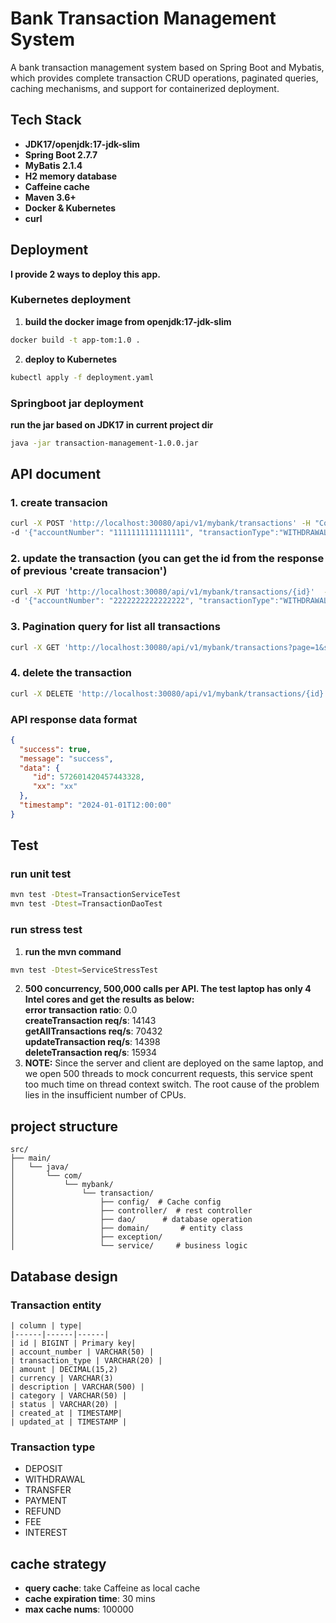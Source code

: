 # Bank Transaction Management System

A bank transaction management system based on Spring Boot and Mybatis, which provides complete transaction CRUD operations, paginated queries, caching mechanisms, and support for containerized deployment.

## Tech Stack
- **JDK17/openjdk:17-jdk-slim**
- **Spring Boot 2.7.7**
- **MyBatis 2.1.4**
- **H2 memory database**
- **Caffeine cache**
- **Maven 3.6+**
- **Docker & Kubernetes**
- **curl**

## Deployment
  **I provide 2 ways to deploy this app.**

### Kubernetes deployment
1. **build the docker image from openjdk:17-jdk-slim**
```bash
docker build -t app-tom:1.0 .
```

2. **deploy to Kubernetes**
```bash
kubectl apply -f deployment.yaml
```

### Springboot jar deployment
**run the jar based on JDK17 in current project dir**
```bash
java -jar transaction-management-1.0.0.jar
```

## API document
### 1. create transacion
```bash
curl -X POST 'http://localhost:30080/api/v1/mybank/transactions' -H "Content-Type: application/json" \
-d '{"accountNumber": "1111111111111111", "transactionType":"WITHDRAWAL", "amount":6777, "currency":"USD","description":"new desc","category":"FOOD"}'
```

### 2. update the transaction (you can get the id from the response of previous 'create transacion')
```bash
curl -X PUT 'http://localhost:30080/api/v1/mybank/transactions/{id}'  -H "Content-Type: application/json" \
-d '{"accountNumber": "2222222222222222", "transactionType":"WITHDRAWAL", "amount":7777, "currency":"USD","description":"update desc","category":"FOOD", "status":"UNCERTAIN"}'
```

### 3. Pagination query for list all transactions
```bash
curl -X GET 'http://localhost:30080/api/v1/mybank/transactions?page=1&size=20'
```

### 4. delete the transaction
```bash
curl -X DELETE 'http://localhost:30080/api/v1/mybank/transactions/{id}'

```
### API response data format
```json
{
  "success": true,
  "message": "success",
  "data": {
     "id": 572601420457443328,
     "xx": "xx"
  },
  "timestamp": "2024-01-01T12:00:00"
}
```
## Test
### run unit test
```bash
mvn test -Dtest=TransactionServiceTest
mvn test -Dtest=TransactionDaoTest
```

### run stress test
1. **run the mvn command**
```bash
mvn test -Dtest=ServiceStressTest
```
2. **500 concurrency, 500,000 calls per API. The test laptop has only 4 Intel cores and get the results as below:**   
**error transaction ratio**: 0.0   
**createTransaction req/s**: 14143  
**getAllTransactions req/s**: 70432  
**updateTransaction req/s**: 14398  
**deleteTransaction req/s**: 15934
3. **NOTE:** Since the server and client are deployed on the same laptop, and we open 500 threads to mock concurrent requests, this service spent too much time on thread context switch. The root cause of the problem lies in the insufficient number of CPUs. 

## project structure
```
src/
├── main/
│   └── java/
│       └── com/
│           └── mybank/
│               └── transaction/
│                   ├── config/  # Cache config
│                   ├── controller/  # rest controller
│                   ├── dao/      # database operation 
│                   ├── domain/       # entity class
│                   ├── exception/   
│                   └── service/     # business logic
```

## Database design
### Transaction entity
```
| column | type|
|------|------|------|
| id | BIGINT | Primary key|
| account_number | VARCHAR(50) |
| transaction_type | VARCHAR(20) |
| amount | DECIMAL(15,2)
| currency | VARCHAR(3)
| description | VARCHAR(500) |
| category | VARCHAR(50) |
| status | VARCHAR(20) |
| created_at | TIMESTAMP|
| updated_at | TIMESTAMP |
```

### Transaction type
- DEPOSIT
- WITHDRAWAL
- TRANSFER
- PAYMENT
- REFUND
- FEE
- INTEREST

## cache strategy
- **query cache**: take Caffeine as local cache
- **cache expiration time**: 30 mins
- **max cache nums**: 100000
